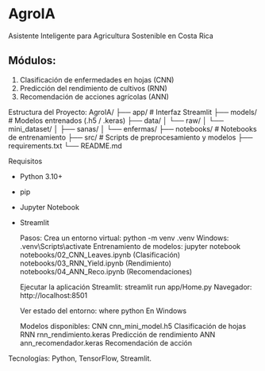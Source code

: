 # AgroIA 

Asistente Inteligente para Agricultura Sostenible en Costa Rica

## Módulos:

1. Clasificación de enfermedades en hojas (CNN)
2. Predicción del rendimiento de cultivos (RNN)
3. Recomendación de acciones agrícolas (ANN)

Estructura del Proyecto:
AgroIA/
├── app/ # Interfaz Streamlit
├── models/ # Modelos entrenados (.h5 / .keras)
├── data/
│ └── raw/
│ └── mini_dataset/
│ ├── sanas/
│ └── enfermas/
├── notebooks/ # Notebooks de entrenamiento
├── src/ # Scripts de preprocesamiento y modelos
├── requirements.txt
└── README.md

 Requisitos

- Python 3.10+
- pip
- Jupyter Notebook
- Streamlit

  Pasos:
  Crea un entorno virtual: python -m venv .venv
  Windows:
  .venv\Scripts\activate
  Entrenamiento de modelos:
  jupyter notebook
  notebooks/02_CNN_Leaves.ipynb (Clasificación)
  notebooks/03_RNN_Yield.ipynb (Rendimiento)
  notebooks/04_ANN_Reco.ipynb (Recomendaciones)

  Ejecutar la aplicación Streamlit: streamlit run app/Home.py
  Navegador: http://localhost:8501

  Ver estado del entorno:
  where python  En Windows

  Modelos disponibles:
  CNN	cnn_mini_model.h5	Clasificación de hojas
  RNN	rnn_rendimiento.keras	Predicción de rendimiento
  ANN	ann_recomendador.keras	Recomendación de acción
  
Tecnologías: Python, TensorFlow, Streamlit.
